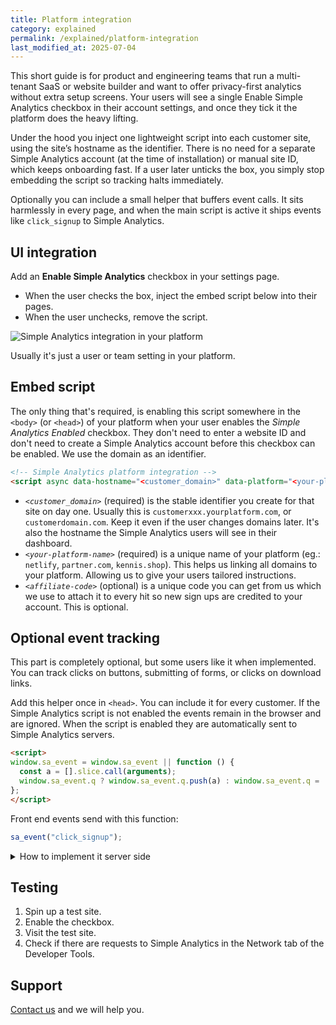 ```yaml
---
title: Platform integration
category: explained
permalink: /explained/platform-integration
last_modified_at: 2025-07-04
---
```


This short guide is for product and engineering teams that run a multi-tenant SaaS or website builder and want to offer privacy-first analytics without extra setup screens. Your users will see a single Enable Simple Analytics checkbox in their account settings, and once they tick it the platform does the heavy lifting.

Under the hood you inject one lightweight script into each customer site, using the site’s hostname as the identifier. There is no need for a separate Simple Analytics account (at the time of installation) or manual site ID, which keeps onboarding fast. If a user later unticks the box, you simply stop embedding the script so tracking halts immediately.

Optionally you can include a small helper that buffers event calls. It sits harmlessly in every page, and when the main script is active it ships events like `click_signup` to Simple Analytics.

## UI integration

Add an **Enable Simple Analytics** checkbox in your settings page.

- When the user checks the box, inject the embed script below into their pages.
- When the user unchecks, remove the script.

<img class="border" src="https://assets.simpleanalytics.com/docs/explained/platform-integration.png" alt="Simple Analytics integration in your platform" />

Usually it's just a user or team setting in your platform.

## Embed script

The only thing that's required, is enabling this script somewhere in the `<body>` (or `<head>`) of your platform when your user enables the *Simple Analytics Enabled* checkbox. They don't need to enter a website ID and don't need to create a Simple Analytics account before this checkbox can be enabled. We use the domain as an identifier.

```html
<!-- Simple Analytics platform integration -->
<script async data-hostname="<customer_domain>" data-platform="<your-platform-name>" data-affiliate="<affiliate-code>" src="https://scripts.simpleanalyticscdn.com/latest.js"></script>
```

- *`<customer_domain>`* (required) is the stable identifier you create for that site on day one. Usually this is `customerxxx.yourplatform.com`, or `customerdomain.com`. Keep it even if the user changes domains later. It's also the hostname the Simple Analytics users will see in their dashboard.
- *`<your-platform-name>`* (required) is a unique name of your platform (eg.: `netlify`, `partner.com`, `kennis.shop`). This helps us linking all domains to your platform. Allowing us to give your users tailored instructions.
- *`<affiliate-code>`* (optional) is a unique code you can get from us which we use to attach it to every hit so new sign ups are credited to your account. This is optional.

## Optional event tracking

This part is completely optional, but some users like it when implemented. You can track clicks on buttons, submitting of forms, or clicks on download links.

Add this helper once in `<head>`. You can include it for every customer. If the Simple Analytics script is not enabled the events remain in the browser and are ignored. When the script is enabled they are automatically sent to Simple Analytics servers.

```html
<script>
window.sa_event = window.sa_event || function () {
  const a = [].slice.call(arguments);
  window.sa_event.q ? window.sa_event.q.push(a) : window.sa_event.q = [a];
};
</script>
```

Front end events send with this function:

```js
sa_event("click_signup");
```

<details markdown="1">

<summary>How to implement it server side</summary>

```bash
curl -X POST https://queue.simpleanalyticscdn.com/events \
-H "Content-Type: application/json" \
-d '{
  "type": "event",
  "hostname": "<customer_subdomain>.example.com",
  "affiliate": "affiliate-code",
  "event": "click_signup",
  "ua": "<user_agent>"
}'
```

</details>

## Testing

1. Spin up a test site.
2. Enable the checkbox.
3. Visit the test site.
4. Check if there are requests to Simple Analytics in the Network tab of the Developer Tools.

## Support

[Contact us](https://dashboard.simpleanalytics.com/contact) and we will help you.
